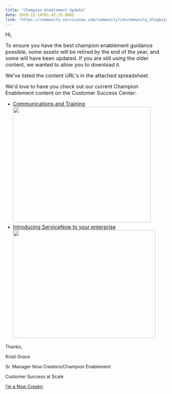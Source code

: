```yaml
---
title: "Champion Enablement Update"
date: 2019-12-19T01:42:25.000Z
link: "https://community.servicenow.com/community?id=community_blog&sys_id=c03aabaddbbd8450190dfb2439961926"
---
```

<p><span style="font-size: 12pt;">Hi,</span></p>
<p><span style="font-size: 12pt;">To ensure you have the best champion enablement guidance possible, some assets will be retired by the end of the year, and some will have been updated. If you are still using the older content, we wanted to allow you to download it. </span></p>
<p><span style="font-size: 12pt;">We&#39;ve listed the content URL&#39;s in the attached spreadsheet. </span></p>
<p><span style="font-size: 12pt;">We&#39;d love to have you check out our current Champion Enablement content on the Customer Success Center:</span></p>
<ul><li><span style="font-size: 12pt;"><a href="https://www.servicenow.com/success/champion/communications-training.html" rel="nofollow">Communications and Training<br /><img src="https://community.servicenow.com/090c232ddb3d4850d82ffb24399619df.iix" width="430" height="360" /><br /></a></span></li><li><span style="font-size: 12pt;"><a href="https://www.servicenow.com/success/champion/intro-servicenow.html" rel="nofollow">Introducing ServiceNow to your enterprise<br /><img src="https://community.servicenow.com/501c272ddb3d4850d82ffb2439961932.iix" width="445" height="337" /></a></span></li></ul>
<p>Thanks,</p>
<p>Kristi Grace</p>
<p>Sr. Manager Now Creators/Champion Enablement</p>
<p>Customer Success at Scale</p>
<p><a href="https://account.servicenow.com/personal-data/11e967b69/38bca75ad/b40a6cdff/a1f448H22/resume.html" rel="nofollow">I’m a Now Creator</a></p>